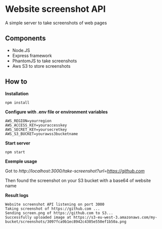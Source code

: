 # Website screenshot API

A simple server to take screenshots of web pages

## Components

- Node.JS
- Express framework
- PhantomJS to take screenshots
- Aws S3 to store screenshots

## How to

**Installation**

```
npm install
```

**Configure with .env file or environment variables**
```
AWS_REGION=yourregion
AWS_ACCESS_KEY=youraccesskey
AWS_SECRET_KEY=yoursecretkey
AWS_S3_BUCKET=yourawss3bucketname
```

**Start server**
```
npm start
```

**Exemple usage**


Got to *http://localhost:3000/take-screenshot?url=https://github.com*

Then found the screenshot on your S3 bucket with a base64 of website name

**Result logs**

```
Website screenshot API listening on port 3000
Taking screenshot of https://github.com ...
Sending screen.png of https://github.com to S3...
Successfully uploaded image at https://s3-eu-west-3.amazonaws.com/my-bucket/screenshots/3097fca9b1ec8942c4305e550ef1b50a.png
```


